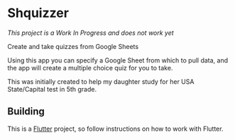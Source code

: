 # Shquizzer

*This project is a Work In Progress and does not work yet*

Create and take quizzes from Google Sheets

Using this app you can specify a Google Sheet from which to 
pull data, and the app will create a multiple choice quiz
for you to take.

This was initially created to help my daughter study for
her USA State/Capital test in 5th grade.

## Building

This is a [Flutter](https://flutter.dev/) project, so follow instructions on how to work
with Flutter.
